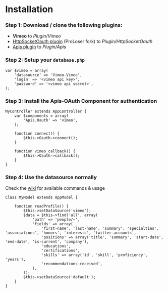 # Installation

### Step 1: Download / clone the following plugins: 

 * **Vimeo** to _Plugin/Vimeo_
 * [HttpSocketOauth plugin](https://github.com/ProLoser/http_socket_oauth) (ProLoser fork) to _Plugin/HttpSocketOauth_
 * [Apis plugin](https://github.com/ProLoser/CakePHP-Api-Datasources) to _Plugin/Apis_

### Step 2: Setup your `database.php`

```
var $vimeo = array(
	'datasource' => 'Vimeo.Vimeo',
	'login' => '<vimeo api key>',
	'password' => '<vimeo api secret>',
);
```

### Step 3: Install the Apis-OAuth Component for authentication

```
MyController extends AppController {
	var $components = array(
		'Apis.Oauth' => 'vimeo',
	);
	
	function connect() {
		$this->Oauth->connect();
	}
	
	function vimeo_callback() {
		$this->Oauth->callback();
	}
}
```

### Step 4: Use the datasource normally 
Check the [wiki](https://github.com/ProLoser/CakePHP-Vimeo/wiki) for available commands & usage

```
Class MyModel extends AppModel {

	function readProfile() {
		$this->setDataSource('vimeo');
		$data = $this->find('all', array(
			'path' => 'people/~',
			'fields' => array(
				'first-name', 'last-name', 'summary', 'specialties', 'associations', 'honors', 'interests', 'twitter-accounts', 
				'positions' => array('title', 'summary', 'start-date', 'end-date', 'is-current', 'company'), 
				'educations', 
				'certifications',
				'skills' => array('id', 'skill', 'proficiency', 'years'), 
				'recommendations-received',
			),
		));
		$this->setDataSource('default');
	}
}
```